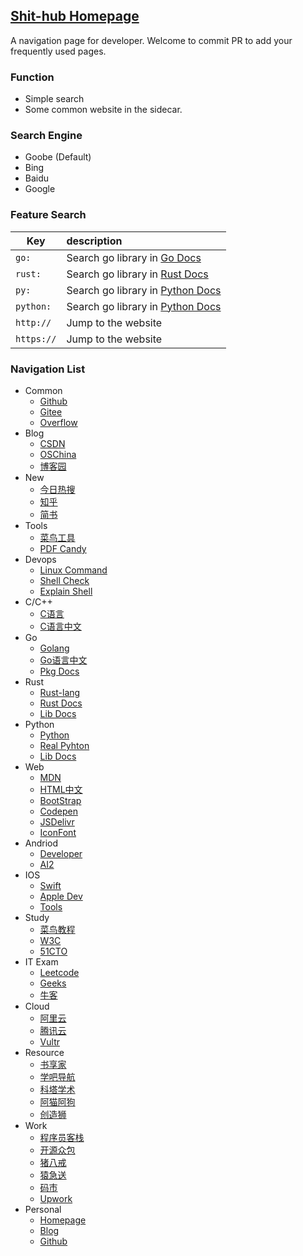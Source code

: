 ## [Shit-hub Homepage](https://shit-hub.github.io)
A navigation page for developer. Welcome to commit PR to add your frequently used pages.

### Function
- Simple search
- Some common website in the sidecar.

### Search Engine
- Goobe (Default)
- Bing
- Baidu
- Google

### Feature Search
| Key | description |
| -- | :-- |
| `go:` | Search go library in [Go Docs](https://pkg.go.dev) |
| `rust:` | Search go library in [Rust Docs](https://docs.rs/) |
| `py:` | Search go library in [Python Docs](https://docs.python.org/) |
| `python:` | Search go library in [Python Docs](https://docs.python.org/) |
| `http://` | Jump to the website |
| `https://` | Jump to the website |

### Navigation List
- Common
  - [Github](https://github.com/)
  - [Gitee](https://gitee.com/)
  - [Overflow](https://stackoverflow.com/)
- Blog
  - [CSDN](https://www.csdn.net/)
  - [OSChina](https://www.oschina.net/)
  - [博客园](https://www.cnblogs.com/)
- New
  - [今日热搜](https://tophub.today/)
  - [知乎](https://www.zhihu.com/)
  - [简书](https://www.jianshu.com/)
- Tools
  - [菜鸟工具](https://c.runoob.com/)
  - [PDF Candy](https://pdfcandy.com)
- Devops
  - [Linux Command](https://git.io/linux)
  - [Shell Check](https://www.shellcheck.net/)
  - [Explain Shell](https://explainshell.com/)
- C/C++
  - [C语言](https://www.dotcpp.com/)
  - [C语言中文](http://c.biancheng.net/)
- Go
  - [Golang](https://golang.google.cn/)
  - [Go语言中文](https://studygolang.com/)
  - [Pkg Docs](https://pkg.go.dev)
- Rust
  - [Rust-lang](https://www.rust-lang.org/)
  - [Rust Docs](https://doc.rust-lang.org/stable)
  - [Lib Docs](https://docs.rs/)
- Python
  - [Python](https://www.python.org/)
  - [Real Pyhton](https://realpython.com/)
  - [Lib Docs](https://docs.python.org/)
- Web
  - [MDN](https://developer.mozilla.org/)
  - [HTML中文](https://www.html.cn/)
  - [BootStrap](https://www.bootcss.com/)
  - [Codepen](https://codepen.io/)
  - [JSDelivr](https://www.jsdelivr.com/)
  - [IconFont](https://www.iconfont.cn/)
- Andriod
  - [Developer](https://developer.android.com/)
  - [AI2](http://ai2.appinventor.mit.edu/)
- IOS
  - [Swift](https://docs.swift.org/)
  - [Apple Dev](https://developer.apple.com/)
  - [Tools](https://iosdev.tools/)
- Study
  - [菜鸟教程](https://www.runoob.com/)
  - [W3C](http://www.w3school.com.cn/)
  - [51CTO](https://www.51cto.com/)
- IT Exam
  - [Leetcode](https://leetcode-cn.com/)
  - [Geeks](https://www.geeksforgeeks.org/)
  - [牛客](https://www.nowcoder.com)
- Cloud
  - [阿里云](https://www.aliyun.com/)
  - [腾讯云](https://cloud.tencent.com/)
  - [Vultr](https://my.vultr.com)
- Resource
  - [书享家](http://shuxiangjia.cn/)
  - [学吧导航](https://www.xue8nav.com)
  - [科塔学术](https://aur.one)
  - [阿猫阿狗](https://dh.woshipm.com)
  - [创造狮](http://chuangzaoshi.com)
- Work
  - [程序员客栈](https://www.proginn.com/)
  - [开源众包](https://zb.oschina.net/")
  - [猪八戒](https://zbj.com/)
  - [猿急送](https://yuanjisong.com/)
  - [码市](https://mart.coding.net/)
  - [Upwork](https://upwork.com/)
- Personal
  - [Homepage](https://www.shit-hub.com/")
  - [Blog](https://blog.shit-hub.com/)
  - [Github](https://github.com/shit-hub) 
